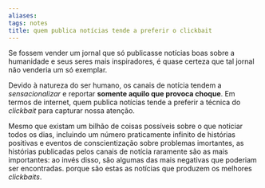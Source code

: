 ```yaml
---
aliases: 
tags: notes
title: quem publica notícias tende a preferir o clickbait
---
```


Se fossem vender um jornal que só publicasse notícias boas sobre a humanidade e seus seres mais inspiradores, é quase certeza que tal jornal não venderia um só exemplar.

Devido à natureza do ser humano,  os canais de notícia tendem a *sensacionalizar* e reportar **somente aquilo que provoca choque**. Em termos de internet, quem publica notícias tende a preferir a técnica do *clickbait* para capturar nossa atenção.

Mesmo que existam um bilhão de coisas possíveis sobre o que noticiar todos os dias, incluindo um número praticamente infinito de histórias positivas e eventos de conscientização sobre problemas imortantes, as histórias publicadas pelos canais de notícia raramente são as mais importantes: ao invés disso, são algumas das mais negativas que poderiam ser encontradas. porque são estas as notícias que produzem os melhores *clickbaits*.